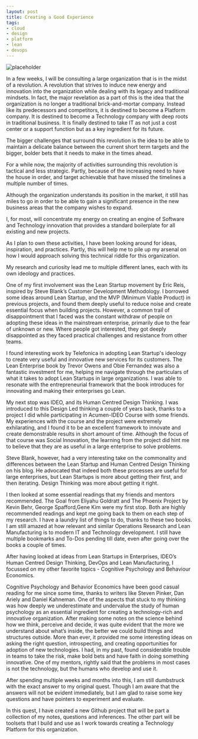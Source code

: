 ```yaml
---
layout: post
title: Creating a Good Experience
tags:
- cloud
- design
- platform
- lean
- devops
---
```


![placeholder](https://vivekjuneja.files.wordpress.com/2015/03/revolution-large-enterprise.jpg?w=660
 "office space")


In a few weeks, I will be consulting a large organization that is in the midst of a revolution. A revolution that strives to induce new energy and innovation into the organization while dealing with its legacy and traditional mindsets. In fact, the major revelation as a part of this is the idea that the organization is no longer a traditional brick-and-mortar company. Instead like its predecessors and competitors, it is destined to become a Platform company. It is destined to become a Technology company with deep roots in traditional business. It is finally destined to take IT as not just a cost center or a support function but as a key ingredient for its future.

The bigger challenges that surround this revolution is the idea to be able to maintain a delicate balance between the current short term targets and the bigger, bolder bets that it needs to make in the times ahead.

For a while now, the majority of activities surrounding this revolution is tactical and less strategic. Partly, because of the increasing need to have the house in order, and target achievable that have missed the timelines a multiple number of times.

Although the organization understands its position in the market, it still has miles to go in order to be able to gain a significant presence in the new business areas that the company wishes to expand.

I, for most, will concentrate my energy on creating an engine of Software and Technology innovation that provides a standard boilerplate for all existing and new projects.

As I plan to own these activities, I have been looking around for ideas, inspiration, and practices. Partly, this will help me to pile up my arsenal on how I would approach solving this technical riddle for this organization.

My research and curiosity lead me to multiple different lanes, each with its own ideology and practices.

One of my first involvement was the Lean Startup movement by Eric Reis, inspired by Steve Blank’s Customer Development Methodology. I borrowed some ideas around Lean Startup, and the MVP (Minimum Viable Product) in previous projects, and found them deeply useful to reduce noise and create essential focus when building projects. However, a common trail of disappointment that I faced was the constant withdraw of people on adopting these ideas in the mainstream enterprise, primarily due to the fear of unknown or new. Where people got interested, they got deeply disappointed as they faced practical challenges and resistance from other teams.

I found interesting work by Telefonica in adopting Lean Startup's ideology to create very useful and innovative new services for its customers. The Lean Enterprise book by Trevor Owens and Obie Fernandez was also a fantastic investment for me, helping me navigate through the particulars of what it takes to adopt Lean Startups in large organizations. I was able to resonate with the entrepreneurial framework that the book introduces for innovating and making their enterprises go Lean.

My next stop was IDEO, and its Human Centred Design Thinking. I was introduced to this Design Led thinking a couple of years back, thanks to a project I did while participating in Acumen-IDEO Course with some friends. My experiences with the course and the project were extremely exhilarating, and I found it to be an excellent framework to innovate and create demonstrable results in short amount of time. Although the focus of that course was Social Innovation, the learning from the project did hint me to believe that they are as useful in a large enterprise to solve problems.

Steve Blank, however, had a very interesting take on the commonality and differences between the Lean Startup and Human Centred Design Thinking on his blog. He advocated that indeed both these processes are useful for large enterprises, but Lean Startups is more about getting their first, and then iterating. Design Thinking was more about getting it right.

I then looked at some essential readings that my friends and mentors recommended. The Goal from Eliyahu Goldratt and The Phoenix Project by Kevin Behr, George Spafford,Gene Kim were my first stop. Both are highly recommended readings and kept me going back to them on each step of my research. I have a laundry list of things to do, thanks to these two books. I am still amazed at how relevant and similar Operations Research and Lean Manufacturing is to modern IT and Technology development. I still have multiple bookmarks and To-Dos pending till date, even after going over the books a couple of times.

After having looked at ideas from Lean Startups in Enterprises, IDEO’s Human Centred Design Thinking, DevOps and Lean Manufacturing, I focussed on my other favorite topics - Cognitive Psychology and Behaviour Economics.

Cognitive Psychology and Behavior Economics have been good casual reading for me since some time, thanks to writers like Steven Pinker, Dan Ariely and Daniel Kahneman. One of the aspects that stuck to my thinking was how deeply we underestimate and undervalue the study of human psychology as an essential ingredient for creating a technology-rich and innovative organization. After making some notes on the science behind how we think, perceive and decide, it was quite evident that the more we understand about what’s inside, the better we could build things and structures outside. More than ever, it provided me some interesting ideas on asking the right question, introspecting, and creating opportunities for adoption of new technologies. I had, in my past, found considerable trouble in teams to take the risk, make bold bets and have faith in doing something innovative. One of my mentors, rightly said that the problems in most cases is not the technology, but the humans who develop and use it.

After spending multiple weeks and months into this, I am still dumbstruck with the exact answer to my original quest. Though I am aware that the answers will not be evident immediately, but I am glad to raise some key questions and have pointers to experiment and evaluate.

In this quest, I have created a new Github project that will be part a collection of my notes, questions and inferences. The other part will be toolsets that I build and use as I work towards creating a Technology Platform for this organization.


